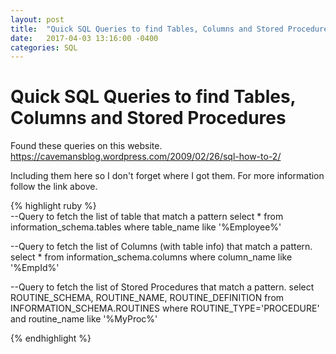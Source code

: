 ```yaml
---
layout: post
title:  "Quick SQL Queries to find Tables, Columns and Stored Procedures"
date:   2017-04-03 13:16:00 -0400
categories: SQL
---
```

# Quick SQL Queries to find Tables, Columns and Stored Procedures #

Found these queries on this website.  https://cavemansblog.wordpress.com/2009/02/26/sql-how-to-2/

Including them here so I don't forget where I got them.  For more information follow the link above.

{% highlight ruby %}   
--Query to fetch the list of table that match a pattern
select * from information_schema.tables where table_name like '%Employee%'
 
--Query to fetch the list of Columns (with table info) that match a pattern.
select * from information_schema.columns where column_name like '%EmpId%'
 
--Query to fetch the list of Stored Procedures that match a pattern.
select ROUTINE_SCHEMA, ROUTINE_NAME, ROUTINE_DEFINITION from INFORMATION_SCHEMA.ROUTINES
where ROUTINE_TYPE='PROCEDURE' and routine_name like '%MyProc%'
 
{% endhighlight %}

